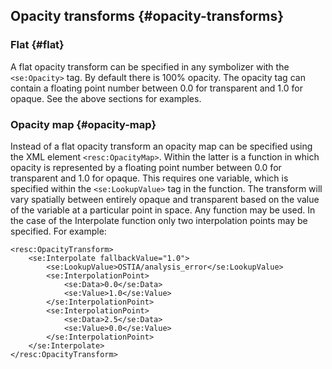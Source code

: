 ## Opacity transforms {#opacity-transforms}

### Flat {#flat}

A flat opacity transform can be specified in any symbolizer with the `<se:Opacity>` tag. By default there is 100% opacity. The opacity tag can contain a floating point number between 0.0 for transparent and 1.0 for opaque. See the above sections for examples.

### Opacity map {#opacity-map}

Instead of a flat opacity transform an opacity map can be specified using the XML element `<resc:OpacityMap>`. Within the latter is a function in which opacity is represented by a floating point number between 0.0 for transparent and 1.0 for opaque. This requires one variable, which is specified within the `<se:LookupValue>` tag in the function. The transform will vary spatially between entirely opaque and transparent based on the value of the variable at a particular point in space. Any function may be used. In the case of the Interpolate function only two interpolation points may be specified. For example:

```
<resc:OpacityTransform>
    <se:Interpolate fallbackValue="1.0">
        <se:LookupValue>OSTIA/analysis_error</se:LookupValue>
        <se:InterpolationPoint>
            <se:Data>0.0</se:Data>
            <se:Value>1.0</se:Value>
        </se:InterpolationPoint>
        <se:InterpolationPoint>
            <se:Data>2.5</se:Data>
            <se:Value>0.0</se:Value>
        </se:InterpolationPoint>
    </se:Interpolate>
</resc:OpacityTransform>
```